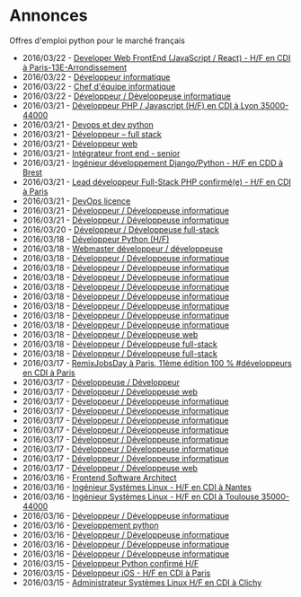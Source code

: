 # Annonces

Offres d'emploi python pour le marché français

* 2016/03/22 - [Developer Web FrontEnd (JavaScript / React) - H/F en CDI à Paris-13E-Arrondissement](http://pyjobs.fr/job/1526/developer-web-frontend-javascript-react-h-f-en-cdi-a-paris-13e-arrondissement "Developer Web FrontEnd (JavaScript / React) - H/F en CDI à Paris-13E-Arrondissement")
* 2016/03/22 - [Développeur informatique](http://pyjobs.fr/job/1523/developpeur-informatique "Développeur informatique")
* 2016/03/22 - [Chef d'équipe informatique](http://pyjobs.fr/job/1524/chef-dequipe-informatique "Chef d'équipe informatique")
* 2016/03/22 - [Développeur / Développeuse informatique](http://pyjobs.fr/job/1525/developpeur-developpeuse-informatique "Développeur / Développeuse informatique")
* 2016/03/21 - [Développeur PHP / Javascript (H/F) en CDI à Lyon 35000-44000](http://pyjobs.fr/job/1520/developpeur-php-javascript-h-f-en-cdi-a-lyon-35000-44000 "Développeur PHP / Javascript (H/F) en CDI à Lyon 35000-44000")
* 2016/03/21 - [Devops et dev python](http://pyjobs.fr/job/1508/devops-et-dev-python "Devops et dev python")
* 2016/03/21 - [Développeur – full stack](http://pyjobs.fr/job/1511/developpeur-full-stack "Développeur – full stack")
* 2016/03/21 - [Développeur web](http://pyjobs.fr/job/1510/developpeur-web "Développeur web")
* 2016/03/21 - [Intégrateur front end - senior](http://pyjobs.fr/job/1509/integrateur-front-end-senior "Intégrateur front end - senior")
* 2016/03/21 - [Ingénieur développement Django/Python - H/F en CDD à Brest](http://pyjobs.fr/job/1504/ingenieur-developpement-django-python-h-f-en-cdd-a-brest "Ingénieur développement Django/Python - H/F en CDD à Brest")
* 2016/03/21 - [Lead développeur Full-Stack PHP confirmé(e) - H/F en CDI à Paris](http://pyjobs.fr/job/1503/lead-developpeur-full-stack-php-confirme-e-h-f-en-cdi-a-paris "Lead développeur Full-Stack PHP confirmé(e) - H/F en CDI à Paris")
* 2016/03/21 - [DevOps licence](http://pyjobs.fr/job/1519/devops-licence "DevOps licence")
* 2016/03/21 - [Développeur / Développeuse informatique](http://pyjobs.fr/job/1512/developpeur-developpeuse-informatique "Développeur / Développeuse informatique")
* 2016/03/21 - [Développeur / Développeuse informatique](http://pyjobs.fr/job/1507/developpeur-developpeuse-informatique "Développeur / Développeuse informatique")
* 2016/03/20 - [Développeur / Développeuse full-stack](http://pyjobs.fr/job/1513/developpeur-developpeuse-full-stack "Développeur / Développeuse full-stack")
* 2016/03/18 - [Développeur Python (H/F)](http://pyjobs.fr/job/1497/developpeur-python-h-f "Développeur Python (H/F)")
* 2016/03/18 - [Webmaster développeur / développeuse](http://pyjobs.fr/job/1488/webmaster-developpeur-developpeuse "Webmaster développeur / développeuse")
* 2016/03/18 - [Développeur / Développeuse informatique](http://pyjobs.fr/job/1505/developpeur-developpeuse-informatique "Développeur / Développeuse informatique")
* 2016/03/18 - [Développeur / Développeuse informatique](http://pyjobs.fr/job/1496/developpeur-developpeuse-informatique "Développeur / Développeuse informatique")
* 2016/03/18 - [Développeur / Développeuse informatique](http://pyjobs.fr/job/1490/developpeur-developpeuse-informatique "Développeur / Développeuse informatique")
* 2016/03/18 - [Développeur / Développeuse informatique](http://pyjobs.fr/job/1521/developpeur-developpeuse-informatique "Développeur / Développeuse informatique")
* 2016/03/18 - [Développeur / Développeuse informatique](http://pyjobs.fr/job/1522/developpeur-developpeuse-informatique "Développeur / Développeuse informatique")
* 2016/03/18 - [Développeur / Développeuse informatique](http://pyjobs.fr/job/1506/developpeur-developpeuse-informatique "Développeur / Développeuse informatique")
* 2016/03/18 - [Développeur / Développeuse informatique](http://pyjobs.fr/job/1516/developpeur-developpeuse-informatique "Développeur / Développeuse informatique")
* 2016/03/18 - [Développeur / Développeuse informatique](http://pyjobs.fr/job/1515/developpeur-developpeuse-informatique "Développeur / Développeuse informatique")
* 2016/03/18 - [Développeur / Développeuse web](http://pyjobs.fr/job/1491/developpeur-developpeuse-web "Développeur / Développeuse web")
* 2016/03/18 - [Développeur / Développeuse full-stack](http://pyjobs.fr/job/1514/developpeur-developpeuse-full-stack "Développeur / Développeuse full-stack")
* 2016/03/18 - [Développeur / Développeuse full-stack](http://pyjobs.fr/job/1517/developpeur-developpeuse-full-stack "Développeur / Développeuse full-stack")
* 2016/03/17 - [RemixJobsDay à Paris, 11ème édition 100 % #développeurs en CDI à Paris](http://pyjobs.fr/job/1477/remixjobsday-a-paris-11eme-edition-100-developpeurs-en-cdi-a-paris "RemixJobsDay à Paris, 11ème édition 100 % #développeurs en CDI à Paris")
* 2016/03/17 - [Développeuse / Développeur](http://pyjobs.fr/job/1475/developpeuse-developpeur "Développeuse / Développeur")
* 2016/03/17 - [Développeur / Développeuse web](http://pyjobs.fr/job/1489/developpeur-developpeuse-web "Développeur / Développeuse web")
* 2016/03/17 - [Développeur / Développeuse informatique](http://pyjobs.fr/job/1482/developpeur-developpeuse-informatique "Développeur / Développeuse informatique")
* 2016/03/17 - [Développeur / Développeuse informatique](http://pyjobs.fr/job/1518/developpeur-developpeuse-informatique "Développeur / Développeuse informatique")
* 2016/03/17 - [Développeur / Développeuse informatique](http://pyjobs.fr/job/1494/developpeur-developpeuse-informatique "Développeur / Développeuse informatique")
* 2016/03/17 - [Développeur / Développeuse informatique](http://pyjobs.fr/job/1495/developpeur-developpeuse-informatique "Développeur / Développeuse informatique")
* 2016/03/17 - [Développeur / Développeuse informatique](http://pyjobs.fr/job/1493/developpeur-developpeuse-informatique "Développeur / Développeuse informatique")
* 2016/03/17 - [Développeur / Développeuse informatique](http://pyjobs.fr/job/1483/developpeur-developpeuse-informatique "Développeur / Développeuse informatique")
* 2016/03/17 - [Développeur / Développeuse informatique](http://pyjobs.fr/job/1492/developpeur-developpeuse-informatique "Développeur / Développeuse informatique")
* 2016/03/17 - [Développeur / Développeuse web](http://pyjobs.fr/job/1476/developpeur-developpeuse-web "Développeur / Développeuse web")
* 2016/03/16 - [Frontend Software Architect](http://pyjobs.fr/job/1478/frontend-software-architect "Frontend Software Architect")
* 2016/03/16 - [Ingénieur Systèmes Linux - H/F en CDI à Nantes](http://pyjobs.fr/job/1469/ingenieur-systemes-linux-h-f-en-cdi-a-nantes "Ingénieur Systèmes Linux - H/F en CDI à Nantes")
* 2016/03/16 - [Ingénieur Systèmes Linux - H/F en CDI à Toulouse 35000-44000](http://pyjobs.fr/job/1470/ingenieur-systemes-linux-h-f-en-cdi-a-toulouse-35000-44000 "Ingénieur Systèmes Linux - H/F en CDI à Toulouse 35000-44000")
* 2016/03/16 - [Développeur / Développeuse informatique](http://pyjobs.fr/job/1485/developpeur-developpeuse-informatique "Développeur / Développeuse informatique")
* 2016/03/16 - [Developpement python](http://pyjobs.fr/job/1473/developpement-python "Developpement python")
* 2016/03/16 - [Développeur / Développeuse informatique](http://pyjobs.fr/job/1467/developpeur-developpeuse-informatique "Développeur / Développeuse informatique")
* 2016/03/16 - [Développeur / Développeuse informatique](http://pyjobs.fr/job/1468/developpeur-developpeuse-informatique "Développeur / Développeuse informatique")
* 2016/03/16 - [Développeur / Développeuse informatique](http://pyjobs.fr/job/1486/developpeur-developpeuse-informatique "Développeur / Développeuse informatique")
* 2016/03/15 - [Développeur Python confirmé H/F](http://pyjobs.fr/job/1481/developpeur-python-confirme-h-f "Développeur Python confirmé H/F")
* 2016/03/15 - [Développeur iOS - H/F en CDI à Paris](http://pyjobs.fr/job/1461/developpeur-ios-h-f-en-cdi-a-paris "Développeur iOS - H/F en CDI à Paris")
* 2016/03/15 - [Administrateur Systèmes Linux H/F en CDI à Clichy](http://pyjobs.fr/job/1459/administrateur-systemes-linux-h-f-en-cdi-a-clichy "Administrateur Systèmes Linux H/F en CDI à Clichy")

